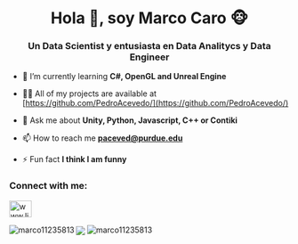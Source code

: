 <h1 align="center">Hola 👋, soy Marco Caro 🐵</h1>
<h3 align="center">Un Data Scientist y entusiasta en Data Analitycs y Data Engineer</h3>


- 🌱 I’m currently learning **C#, OpenGL and Unreal Engine**

- 👨‍💻 All of my projects are available at [https://github.com/PedroAcevedo/](https://github.com/PedroAcevedo/)

- 💬 Ask me about **Unity, Python, Javascript, C++ or Contiki**

- 📫 How to reach me **paceved@purdue.edu**

- ⚡ Fun fact **I think I am funny**

<p align="left">
<h3 align="left">Connect with me:</h3>
<a href="www.linkedin.com/in/marco-antonio-caro-22459711b" target="blank"><img align="center" src="https://cdn.jsdelivr.net/npm/simple-icons@3.0.1/icons/linkedin.svg" alt="www.linkedin.com/in/marco-antonio-caro-22459711b" height="30" width="40" /></a>
</p>

<p><img align="left" src="https://github-readme-stats.vercel.app/api/top-langs/?username=marco11235813&layout=compact" alt="marco11235813" /></p>
<p><img align="center" src="https://github-

<p align="left"> <img src="https://komarev.com/ghpvc/?username=marco11235813" alt="marco11235813" /> </p>
